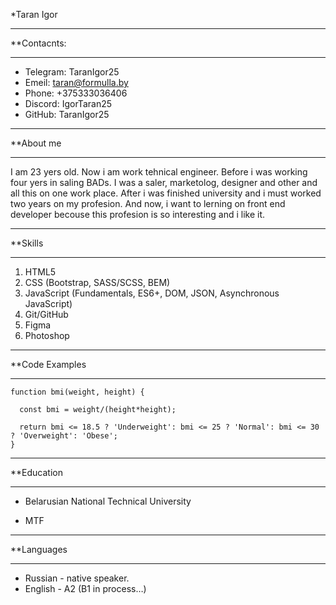 *Taran Igor
_____________________________

**Contacnts:
_____________________________
+ Telegram: TaranIgor25
+ Emeil: taran@formulla.by
+ Phone: +375333036406
+ Discord: IgorTaran25
+ GitHub: TaranIgor25
_____________________________

**About me
_____________________________
I am 23 yers old. Now i am work tehnical engineer. Before i was working four yers in saling BADs. I was a saler, marketolog, designer and other and all this on one work place. After i was finished university and i must worked two years on my profesion. And now, i want to lerning on front end developer becouse this profesion is so interesting and i like it. 
_____________________________

**Skills 
_____________________________
1) HTML5
2) CSS (Bootstrap, SASS/SCSS, BEM)
3) JavaScript (Fundamentals, ES6+, DOM, JSON, Asynchronous JavaScript)
4) Git/GitHub
5) Figma
6) Photoshop
_____________________________

**Code Examples
_____________________________
```
function bmi(weight, height) {

  const bmi = weight/(height*height);
  
  return bmi <= 18.5 ? 'Underweight': bmi <= 25 ? 'Normal': bmi <= 30 ? 'Overweight': 'Obese';
}
```
_____________________________

**Education
_____________________________
- Belarusian National Technical University
+ MTF
_____________________________

**Languages
_____________________________
- Russian - native speaker.
- English - A2 (B1 in process…)